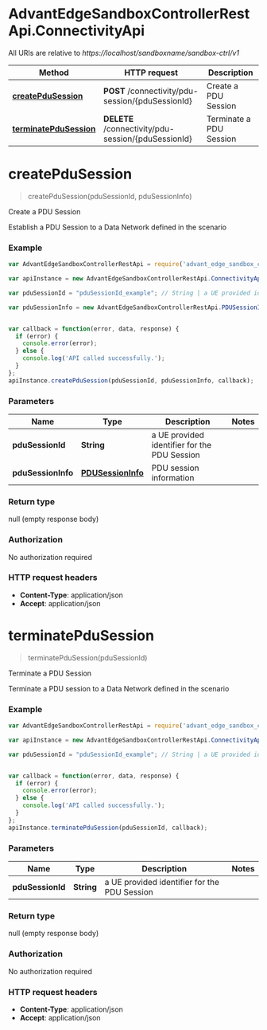 # AdvantEdgeSandboxControllerRestApi.ConnectivityApi

All URIs are relative to *https://localhost/sandboxname/sandbox-ctrl/v1*

Method | HTTP request | Description
------------- | ------------- | -------------
[**createPduSession**](ConnectivityApi.md#createPduSession) | **POST** /connectivity/pdu-session/{pduSessionId} | Create a PDU Session
[**terminatePduSession**](ConnectivityApi.md#terminatePduSession) | **DELETE** /connectivity/pdu-session/{pduSessionId} | Terminate a PDU Session


<a name="createPduSession"></a>
# **createPduSession**
> createPduSession(pduSessionId, pduSessionInfo)

Create a PDU Session

Establish a PDU Session to a Data Network defined in the scenario

### Example
```javascript
var AdvantEdgeSandboxControllerRestApi = require('advant_edge_sandbox_controller_rest_api');

var apiInstance = new AdvantEdgeSandboxControllerRestApi.ConnectivityApi();

var pduSessionId = "pduSessionId_example"; // String | a UE provided identifier for the PDU Session

var pduSessionInfo = new AdvantEdgeSandboxControllerRestApi.PDUSessionInfo(); // PDUSessionInfo | PDU session information


var callback = function(error, data, response) {
  if (error) {
    console.error(error);
  } else {
    console.log('API called successfully.');
  }
};
apiInstance.createPduSession(pduSessionId, pduSessionInfo, callback);
```

### Parameters

Name | Type | Description  | Notes
------------- | ------------- | ------------- | -------------
 **pduSessionId** | **String**| a UE provided identifier for the PDU Session | 
 **pduSessionInfo** | [**PDUSessionInfo**](PDUSessionInfo.md)| PDU session information | 

### Return type

null (empty response body)

### Authorization

No authorization required

### HTTP request headers

 - **Content-Type**: application/json
 - **Accept**: application/json

<a name="terminatePduSession"></a>
# **terminatePduSession**
> terminatePduSession(pduSessionId)

Terminate a PDU Session

Terminate a PDU session to a Data Network defined in the scenario

### Example
```javascript
var AdvantEdgeSandboxControllerRestApi = require('advant_edge_sandbox_controller_rest_api');

var apiInstance = new AdvantEdgeSandboxControllerRestApi.ConnectivityApi();

var pduSessionId = "pduSessionId_example"; // String | a UE provided identifier for the PDU Session


var callback = function(error, data, response) {
  if (error) {
    console.error(error);
  } else {
    console.log('API called successfully.');
  }
};
apiInstance.terminatePduSession(pduSessionId, callback);
```

### Parameters

Name | Type | Description  | Notes
------------- | ------------- | ------------- | -------------
 **pduSessionId** | **String**| a UE provided identifier for the PDU Session | 

### Return type

null (empty response body)

### Authorization

No authorization required

### HTTP request headers

 - **Content-Type**: application/json
 - **Accept**: application/json

